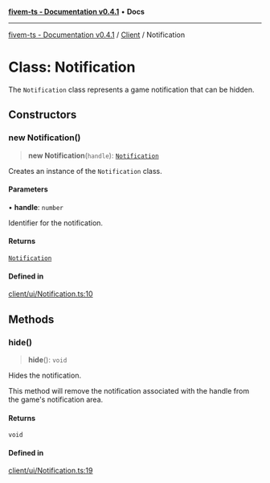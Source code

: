 [**fivem-ts - Documentation v0.4.1**](../../../README.md) • **Docs**

***

[fivem-ts - Documentation v0.4.1](../../../README.md) / [Client](../README.md) / Notification

# Class: Notification

The `Notification` class represents a game notification that can be hidden.

## Constructors

### new Notification()

> **new Notification**(`handle`): [`Notification`](Notification.md)

Creates an instance of the `Notification` class.

#### Parameters

• **handle**: `number`

Identifier for the notification.

#### Returns

[`Notification`](Notification.md)

#### Defined in

[client/ui/Notification.ts:10](https://github.com/Purpose-Dev/fivem-ts/blob/main/src/client/ui/Notification.ts#L10)

## Methods

### hide()

> **hide**(): `void`

Hides the notification.

This method will remove the notification associated with the handle from the game's notification area.

#### Returns

`void`

#### Defined in

[client/ui/Notification.ts:19](https://github.com/Purpose-Dev/fivem-ts/blob/main/src/client/ui/Notification.ts#L19)

